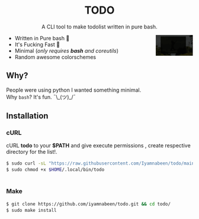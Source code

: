 <h1 align="center">TODO</h1>
<p align="center">A CLI tool to make todolist written in pure bash. </p
 
##
<img src="https://github.com/Iyamnabeen/todo/blob/main/Assets/20220513_191509.gif" alt="Video Preview Gif" align="right" width="100px"/>

- Written in Pure bash  
- It's Fucking Fast 🚀
- Minimal (*only requires **bash** and coreutils*)
- Random awesome colorschemes 
## Why?

  
People were using python I wanted something minimal.\
Why `bash`? It's fun. ¯\\\_(ツ)_/¯
  
## Installation

### cURL
cURL **todo** to your **$PATH** and give execute permissions , create respective directory for the list!.

```sh
$ sudo curl -sL "https://raw.githubusercontent.com/Iyamnabeen/todo/main/todo" -o $HOME/.local/bin/todo
$ sudo chmod +x $HOME/.local/bin/todo
 
```

### Make
```sh
$ git clone https://github.com/iyamnabeen/todo.git && cd todo/
$ sudo make install
```
